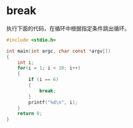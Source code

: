 # break

执行下面的代码，在循环中根据指定条件跳出循环。

```c
#include <stdio.h>

int main(int argc, char const *argv[])
{
    int i;
    for(i = 1; i < 10; i++)
	{
		if (i == 6)
		{
			break;
		}
		printf("%d\n", i);
	}
    return 0;
}
```

